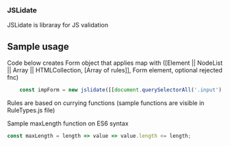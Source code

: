 ### JSLidate

JSLidate is libraray for JS validation

## Sample usage


Code below creates Form object that applies map with ([Element || NodeList || Array || HTMLCollection, [Array of rules]], Form element, optional rejected fnc)

```javascript
    const impForm = new jslidate([[document.querySelectorAll('.input'), [minLength(1) , maxLength(5)]], [document.querySelector('.inpute'),  [maxLength(5)] ]], document.querySelector('.form'));
```

Rules are based on currying functions (sample functions are visible in RuleTypes.js file)

Sample maxLength function on ES6 syntax

```javascript
const maxLength = length => value => value.length <= length;
```